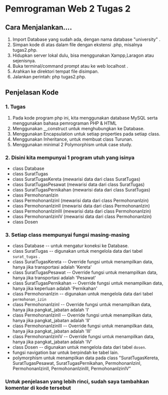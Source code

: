 
# Pemrograman Web 2 Tugas 2

## Cara Menjalankan....
1. Import Database yang sudah ada, dengan nama database "university" .
2. Simpan kode di atas dalam file dengan ekstensi .php, misalnya tugas2.php.
3. Hidupkan server lokal dulu, bisa menggunakan Xampp,Laragon atau sejenisnya.
4. Buka terminal/command prompt atau  ke web localhost .
5. Arahkan ke direktori tempat file disimpan.
6. Jalankan perintah: php tugas2.php.

## Penjelasan Kode
### 1. Tugas
1. Pada kode program php ini, kita  menggunakan database MySQL serta menggunakan bahasa pemrograman PHP & HTML
2. Menggunakan __construct untuk menghubungkan ke Database.
3. Menggunakan Encapsulation untuk setiap properties pada setiap class.
4. Menggunakan Inheritance, untuk membuat class Turunan.
5. Menggunakan minimal 2 Polymorphism untuk case study.


### 2. Disini kita mempunyai 1 program utuh yang isinya
- class Database 
- class SuratTugas
- class SuratTugasKereta (mewarisi data dari class SuratTugas)
- class SuratTugasPesawat (mewarisi data dari class SuratTugas)
- class SuratTugasPernikahan (mewarisi data dari class SuratTugas)
- class PermohonanIzin
- class PermohonanIzinI (mewarisi data dari class PermohonanIzin)
- class PermohonanIzinII (mewarisi data dari class PermohonanIzin)
- class PermohonanIzinIII (mewarisi data dari class PermohonanIzin)
- class PermohonanIzinIV (mewarisi data dari class PermohonanIzin)
- class Dosen

### 3. Setiap class mempunyai fungsi masing-masing
- class Database -- untuk mengatur koneksi ke Database.
- class SuratTugas -- digunakan untuk mengelola data dari tabel `surat_tugas` .
- class SuratTugasKereta -- Override fungsi untuk menampilkan data, hanya jika transportasi adalah 'Kereta' 
- class SuratTugasPesawat -- Override fungsi untuk menampilkan data, hanya jika transportasi adalah 'Pesawat' 
- class SuratTugasPernikahan -- Override fungsi untuk menampilkan data, hanya jika keperluan adalah 'Pernikahan' 
- class PermohonanIzin -- digunakan untuk mengelola data dari tabel `permohonan_izin` 
- class PermohonanIzinI -- Override fungsi untuk menampilkan data, hanya jika pangkat_jabatan adalah 'I'
- class PermohonanIzinII -- Override fungsi untuk menampilkan data, hanya jika pangkat_jabatan adalah 'II'
- class PermohonanIzinIII -- Override fungsi untuk menampilkan data, hanya jika pangkat_jabatan adalah 'III'
- class PermohonanIzinIV -- Override fungsi untuk menampilkan data, hanya jika pangkat_jabatan adalah 'IV'
- class Dosen -- digunakan untuk mengelola data dari tabel `dosen`. 
- fungsi navigation bar untuk berpindah ke tabel lain. 
- polymorphism untuk menampilkan data pada class "SuratTugasKereta, SuratTugasPesawat, SuratTugasPernikahan, PermohonanIzinI, PermohonanIzinII, PermohonanIzinIII, PermohonanIzinIV"
### Untuk penjelasan yang lebih rinci, sudah  saya tambahkan komentar di kode tersebut

